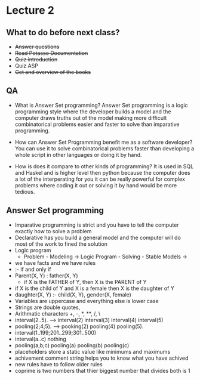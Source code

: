 # Lecture 2

## What to do before next class?

- ~~Answer questions~~
- ~~Read Potasso Documentation~~
- ~~Quiz introduction~~
- Quiz ASP
- ~~Get and overview of the books~~

## QA

- What is Answer Set programming?
Answer Set programming is a logic programming style where the developer builds a model and the computer draws truths out of the model making more difficult combinatorical problems easier and faster to solve than imparative programming.

- How can Answer Set Programming benefit me as a software developer?
You can use it to solve combinatorical problems faster than developing a whole script in other languages or doing it by hand.

- How is does it compare to other kinds of programming?
It is used in SQL and Haskel and is higher level then python because the computer does a lot of the interperating for you it can be really powerful for complex problems where coding it out or solving it by hand would be more tedious.

## Answer Set programming

- Imparative programming is strict and you have to tell the computer exactly how to solve a problem
- Declarative has you build a general model and the computer will do most of the work to fined the solution
- Logic program
    - Problem - Modeling -> Logic Program - Solving - Stable Models ->
- we have facts and we have rules
- :- if and only if
- Parent(X, Y) : father(X, Y)
    - if X is the FATHER of Y, then X is the PARENT of Y
- if X is the child of Y and X is a female then X is the daughter of Y
- daughter(X, Y) :- child(X, Y), gender(X, female)
- Variables are uppercase and everything else is lower case
- Strings are double quotes, 
- Arithmatic characters +, -, *, **, /, \
- interval(2..5). --> interval(2) interval(3) interval(4) interval(5)
- pooling(2;4;5). --> pooking(2) pooling(4) pooling(5).
- interval(1..199;201..299;301..500)
- interval(a..c) nothing
- pooling(a;b;c) pooling(a) pooling(b) pooling(c)
- placeholders store a static value like minimums and maximums
- achivement comment string helps you to know what you have achived
- new rules have to follow older rules
- coprime is two numbers that thier biggest number that divides both is 1
